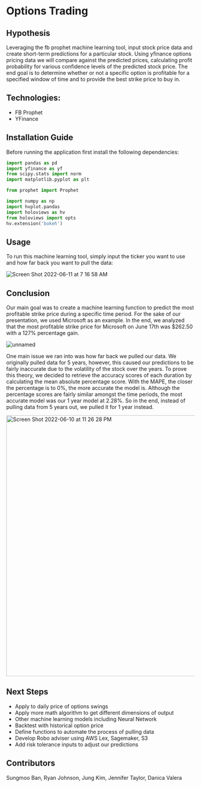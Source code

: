 # Options Trading
## Hypothesis
Leveraging the fb prophet machine learning tool, input stock price data and create short-term predictions for a particular stock. Using yfinance options pricing data we will compare against the predicted prices, calculating profit probability for various confidence levels of the predicted stock price. The end goal is to determine whether or not a specific option is profitable for a specified window of time and to provide the best strike price to buy in.

## Technologies:
* FB Prophet
* YFinance

## Installation Guide
Before running the application first install the following dependencies:

```python
import pandas as pd
import yfinance as yf
from scipy.stats import norm
import matplotlib.pyplot as plt

from prophet import Prophet

import numpy as np
import hvplot.pandas
import holoviews as hv
from holoviews import opts
hv.extension('bokeh')

```

## Usage
To run this machine learning tool, simply input the ticker you want to use and how far back you want to pull the data:

![Screen Shot 2022-06-11 at 7 16 58 AM](https://user-images.githubusercontent.com/97059769/173198050-a7f79b24-8f95-49cb-8285-f07aba49f4fd.png)


## Conclusion
Our main goal was to create a machine learning function to predict the most profitable strike price during a specific time period. For the sake of our presentation, we used Microsoft as an example. In the end, we analyzed that the most profitable strike price for Microsoft on June 17th was $262.50 with a 127% percentage gain. 

![unnamed](https://user-images.githubusercontent.com/97059769/173182187-5d035839-c6d0-413d-a2a2-e3cdd45e7987.png)


One main issue we ran into was how far back we pulled our data. We originally pulled data for 5 years, however, this caused our predictions to be fairly inaccurate due to the volatility of the stock over the years. To prove this theory, we decided to retrieve the accuracy scores of each duration by calculating the mean absolute percentage score. With the MAPE, the closer the percentage is to 0%, the more accurate the model is. Although the percentage scores are fairly similar amongst the time periods, the most accurate model was our 1 year model at 2.28%. So in the end, instead of pulling data from 5 years out, we pulled it for 1 year instead.

<img width="698" alt="Screen Shot 2022-06-10 at 11 26 28 PM" src="https://user-images.githubusercontent.com/97059769/173182134-92d652df-28e8-4e11-b085-636eded56a33.png">


## Next Steps
* Apply to daily price of options swings
* Apply more math algorithm to get different dimensions of output
* Other machine learning models including Neural Network
* Backtest with historical option price
* Define functions to automate the process of pulling data 
* Develop Robo adviser using AWS  Lex, Sagemaker, S3 
* Add risk tolerance inputs to adjust our predictions

## Contributors
Sungmoo Ban, Ryan Johnson, Jung Kim, Jennifer Taylor, Danica Valera

